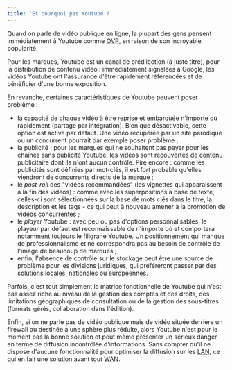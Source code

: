 ```yaml
---
title: 'Et pourquoi pas Youtube ?'
---
```


Quand on parle de vidéo publique en ligne, la plupart des gens pensent
immédiatement à Youtube comme
<abbr lang="en" title="Online Video Platform">OVP</abbr>, en raison de son
incroyable popularité.

<!-- more -->

Pour les marques, Youtube est un canal de prédilection (à juste titre), pour la
distribution de contenu vidéo : immédiatement signalées à Google, les vidéos
Youtube ont l'assurance d'être rapidement référencées et de bénéficier d'une
bonne exposition.

En revanche, certaines caractéristiques de Youtube peuvent poser problème :

- la capacité de chaque vidéo à être reprise et embarquée n'importe où
  rapidement (partage par intégration). Bien que désactivable, cette option est
  active par défaut. Une vidéo récupérée par un site parodique ou un concurrent
  pourrait par exemple poser problème ;
- la publicité : pour les marques qui ne souhaitent pas payer pour les chaînes
  sans publicité Youtube, les vidéos sont recouvertes de contenu publicitaire
  dont ils n'ont aucun contrôle. Pire encore : comme les publicités sont
  définies par mot-clés, il est fort probable qu'elles viendront de concurrents
  directs de la marque ;
- le <i lang="en">post-roll</i> des "vidéos recommandées" (les vignettes qui
  apparaissent à la fin des vidéos) : comme avec les superpositions à base de
  texte, celles-ci sont sélectionnées sur la base de mots clés dans le titre, la
  description et les tags - ce qui peut à nouveau amener à la promotion de
  vidéos concurrentes ;
- le <i lang="en">player</i> Youtube : avec peu ou pas d'options
  personnalisables, le playeur par défaut est reconnaissable de n'importe où et
  comportera notamment toujours le filigrane Youtube. Un positionnement qui
  manque de professionnalisme et ne correspondra pas au besoin de contrôle de
  l'image de beaucoup de marques ;
- enfin, l'absence de contrôle sur le stockage peut être une source de problème
  pour les divisions juridiques, qui préféreront passer par des solutions
  locales, nationales ou européennes.

Parfois, c'est tout simplement la matrice fonctionnelle de Youtube qui n'est pas
assez riche au niveau de la gestion des comptes et des droits, des limitations
géographiques de consultation ou de la gestion des sous-titres (formats gérés,
collaboration dans l'édition).

Enfin, si on ne parle pas de vidéo publique mais de vidéo située derrière un
firewall ou destinée à une sphère plus réduite, alors Youtube n'est ppur le
moment pas la bonne solution et peut même présenter un sérieux danger en terme
de diffusion incontrôlée d'informations. Sans compter qu'il ne dispose d'aucune
fonctionnalité pour optimiser la diffusion sur les
<abbr lang="en" title="Local Area Network">LAN</abbr>, ce qui en fait une
solution avant tout <abbr lang="en" title="Wide Area Network">WAN</abbr>.
